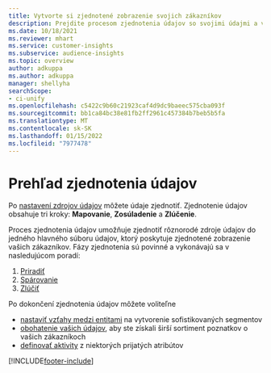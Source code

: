 ```yaml
---
title: Vytvorte si zjednotené zobrazenie svojich zákazníkov
description: Prejdite procesom zjednotenia údajov so svojimi údajmi a vytvorte jeden hlavný súbor údajov o profilov zákazníkov.
ms.date: 10/18/2021
ms.reviewer: mhart
ms.service: customer-insights
ms.subservice: audience-insights
ms.topic: overview
author: adkuppa
ms.author: adkuppa
manager: shellyha
searchScope:
- ci-unify
ms.openlocfilehash: c5422c9b60c21923caf4d9dc9baeec575cba093f
ms.sourcegitcommit: bb1ca84bc38e81fb2ff2961c457384b7beb5b5fa
ms.translationtype: MT
ms.contentlocale: sk-SK
ms.lasthandoff: 01/15/2022
ms.locfileid: "7977478"
---
```

# <a name="data-unification-overview"></a>Prehľad zjednotenia údajov

Po [nastavení zdrojov údajov](data-sources.md) môžete údaje zjednotiť. Zjednotenie údajov obsahuje tri kroky: **Mapovanie**, **Zosúladenie** a **Zlúčenie**.

Proces zjednotenia údajov umožňuje zjednotiť rôznorodé zdroje údajov do jedného hlavného súboru údajov, ktorý poskytuje zjednotené zobrazenie vašich zákazníkov. Fázy zjednotenia sú povinné a vykonávajú sa v nasledujúcom poradí:

1. [Priradiť](map-entities.md)
2. [Spárovanie](match-entities.md)
3. [Zlúčiť](merge-entities.md)

Po dokončení zjednotenia údajov môžete voliteľne

- [nastaviť vzťahy medzi entitami](relationships.md) na vytvorenie sofistikovaných segmentov
- [obohatenie vašich údajov](enrichment-hub.md), aby ste získali širší sortiment poznatkov o vašich zákazníkoch
- [definovať aktivity](activities.md) z niektorých prijatých atribútov


[!INCLUDE[footer-include](../includes/footer-banner.md)]